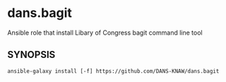 dans.bagit
==========

Ansible role that install Libary of Congress bagit command line tool

SYNOPSIS
--------

    ansible-galaxy install [-f] https://github.com/DANS-KNAW/dans.bagit
    
    
